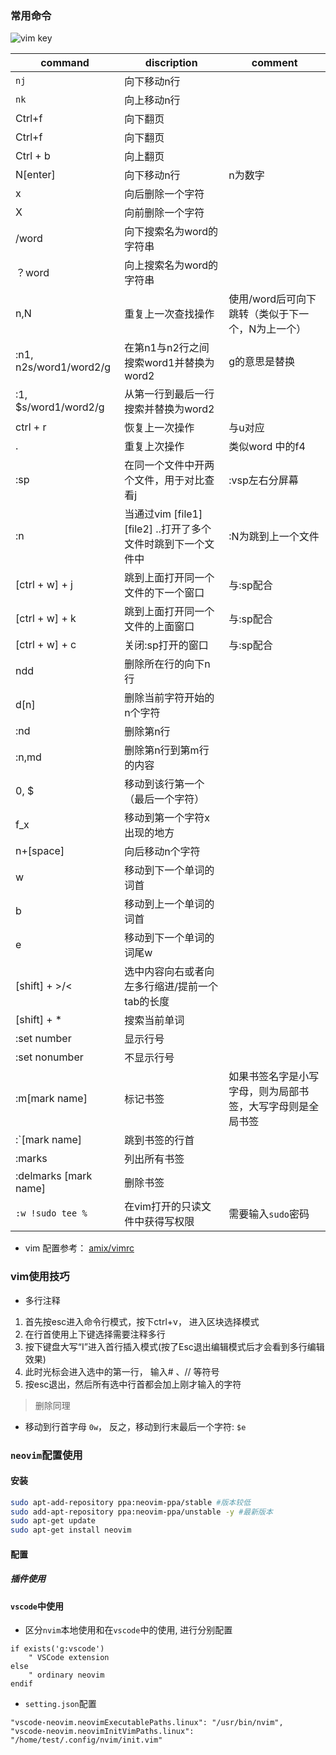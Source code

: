 ### 常用命令
![vim key](vim_key.png)

| command | discription | comment|
|------|----------|---------|
|`nj`| 向下移动n行|
|`nk`| 向上移动n行|
|Ctrl+f| 向下翻页|
|Ctrl+f| 向下翻页|
| Ctrl + b | 向上翻页|
| N[enter] | 向下移动n行| n为数字|
| x | 向后删除一个字符|
| X | 向前删除一个字符|
| /word | 向下搜索名为word的字符串 | 
| ？word | 向上搜索名为word的字符串|
| n,N | 重复上一次查找操作 | 使用/word后可向下跳转（类似于下一个，N为上一个）
| :n1, n2s/word1/word2/g | 在第n1与n2行之间搜索word1并替换为word2| g的意思是替换
|:1, $s/word1/word2/g |从第一行到最后一行搜索并替换为word2
| ctrl + r |恢复上一次操作 | 与u对应
| . | 重复上次操作 | 类似word 中的f4|
| :sp | 在同一个文件中开两个文件，用于对比查看j|:vsp左右分屏幕
|:n |当通过vim [file1] [file2] ..打开了多个文件时跳到下一个文件中| :N为跳到上一个文件
| [ctrl + w] + j | 跳到上面打开同一个文件的下一个窗口|与:sp配合
| [ctrl + w] + k | 跳到上面打开同一个文件的上面窗口 | 与:sp配合
| [ctrl + w] + c | 关闭:sp打开的窗口 | 与:sp配合
| ndd | 删除所在行的向下n行 | 
| d[n] | 删除当前字符开始的n个字符 | 
| :nd | 删除第n行 | 
| :n,md | 删除第n行到第m行的内容 | 
|0, $|移动到该行第一个（最后一个字符）| 
|f_x|移动到第一个字符x出现的地方| 
|n+[space]|向后移动n个字符| 
|w|移动到下一个单词的词首| 
|b|移动到上一个单词的词首| 
|e|移动到下一个单词的词尾w| 
|[shift] + >/<|选中内容向右或者向左多行缩进/提前一个tab的长度| 
|[shift] + \*|搜索当前单词| 
|:set number|显示行号| 
|:set nonumber|不显示行号| 
|:m[mark name]|标记书签|如果书签名字是小写字母，则为局部书签，大写字母则是全局书签|
|:\`[mark name]|跳到书签的行首|
|:marks|列出所有书签|
|:delmarks [mark name]|删除书签|
|`:w !sudo tee %` |在vim打开的只读文件中获得写权限|需要输入`sudo`密码|

- vim 配置参考：
[amix/vimrc](https://github.com/amix/vimrc)
### vim使用技巧
-  多行注释
1. 首先按esc进入命令行模式，按下ctrl+v， 进入区块选择模式
2. 在行首使用上下键选择需要注释多行
3. 按下键盘大写“I”进入首行插入模式(按了Esc退出编辑模式后才会看到多行编辑效果)
4. 此时光标会进入选中的第一行， 输入# 、// 等符号
5. 按esc退出，然后所有选中行首都会加上刚才输入的字符
> 删除同理
- 移动到行首字母
`0w`， 反之，移动到行末最后一个字符: `$e`

### `neovim`配置使用
#### 安装
```bash
sudo apt-add-repository ppa:neovim-ppa/stable #版本较低
sudo add-apt-repository ppa:neovim-ppa/unstable -y #最新版本
sudo apt-get update
sudo apt-get install neovim
```
#### 配置

##### 插件使用

#### `vscode`中使用
- 区分`nvim`本地使用和在`vscode`中的使用, 进行分别配置
```$HOME/.config/nvim/init.vim
if exists('g:vscode')
    " VSCode extension
else
    " ordinary neovim
endif
```
- `setting.json`配置
```
"vscode-neovim.neovimExecutablePaths.linux": "/usr/bin/nvim",
"vscode-neovim.neovimInitVimPaths.linux": "/home/test/.config/nvim/init.vim"
```
